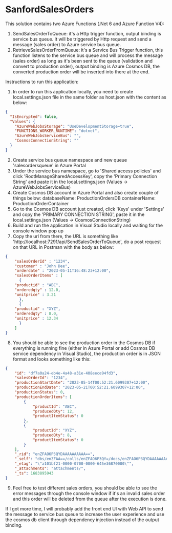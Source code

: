 # SanfordSalesOrders

This solution contains two Azure Functions (.Net 6 and Azure Function V4):
1. SendSalesOrderToQueue: it's a Http trigger function, output binding is service bus queue. It will be triggered by Http request and send a message (sales order) to Azure service bus queue.
2. RetrieveSalesOrderFromQueue: it's a Service Bus Trigger function, this function listens to the service bus queue and will process the message (sales order) as long as it's been sent to the queue (validation and convert to production order), output binding is Azure Cosmos DB, the converted production order will be inserted into there at the end.

Instructions to run this application:
1. In order to run this application locally, you need to create local.settings.json file in the same folder as host.json with the content as below:
```JSON
{
  "IsEncrypted": false,
  "Values": {
    "AzureWebJobsStorage": "UseDevelopmentStorage=true",
    "FUNCTIONS_WORKER_RUNTIME": "dotnet",
    "AzureWebJobsServiceBus": "",
    "CosmosConnectionString": ""
  }
}
```
2. Create service bus queue namespace and new queue 'salesordersqueue' in Azure Portal
3. Under the service bus namespace, go to 'Shared access policies' and click 'RootManageSharedAccessKey', copy the 'Primary Connection String' and paste it in the local.settings.json (Values -> AzureWebJobsServiceBus)
4. Create Cosmos DB account in Azure Portal and also create couple of things below:
databaseName: ProductionOrdersDB
containerName: ProductionOrderContainer
5. Go to the Cosmos DB account just created, click 'Keys' under 'Settings' and copy the 'PRIMARY CONNECTION STRING', paste it in the local.settings.json (Values -> CosmosConnectionString)
6. Build and run the application in Visual Studio locally and waiting for the console window pop up
7. Copy the url from there, the URL is something like 'http://localhost:7291/api/SendSalesOrderToQueue', do a post request on that URL in Postman with the body as below:
```JSON
{
    "salesOrderId" : "1234",
    "customer" : "John Dee",
    "orderdate" : "2023-05-11T16:48:23+12:00",
    "salesOrderItems" : [
      {
	"productid" : "ABC",
	"orderedqty" : 12.0,
	"unitprice" : 3.21
      },
      {
	"productid" : "XYZ",
	"orderedqty" : 8.0,
	"unitprice" : 12.34
      }
    ]
}
```
8. You should be able to see the production order in the Cosmos DB if everything is running fine (either in Azure Portal or add Cosmos DB service dependency in Visual Studio), the production order is in JSON format and looks something like this:
```JSON
{
    "id": "df7a0a24-eb4e-4a48-a31e-408eece94fd3",
    "salesOrderId": "1234",
    "productionStartDate": "2023-05-14T00:52:21.6099307+12:00",
    "productionEndDate": "2023-05-21T00:52:21.6099307+12:00",
    "productionStatus": 0,
    "productionOrderItems": [
        {
            "productId": "ABC",
            "producedQty": 12,
            "productItemStatus": 0
        },
        {
            "productId": "XYZ",
            "producedQty": 8,
            "productItemStatus": 0
        }
    ],
    "_rid": "enZFAO6P3QYDAAAAAAAAAA==",
    "_self": "dbs/enZFAA==/colls/enZFAO6P3QY=/docs/enZFAO6P3QYDAAAAAAAAAA==/",
    "_etag": "\"a101bf21-0000-0700-0000-645e36870000\"",
    "_attachments": "attachments/",
    "_ts": 1683895943
}
```
9. Feel free to test different sales orders, you should be able to see the error messages through the console window if it's an invalid sales order and this order will be deleted from the queue after the execution is done.

If I got more time, I will probably add the front end UI with Web API to send the message to service bus queue to increase the user experience and use the cosmos db client through dependency injection instead of the output binding.
